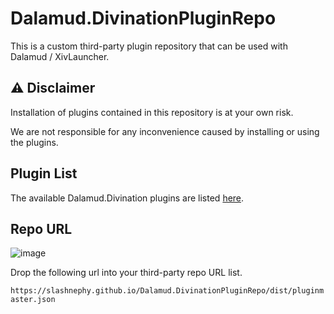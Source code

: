 # Dalamud.DivinationPluginRepo

This is a custom third-party plugin repository that can be used with Dalamud / XivLauncher.

## ⚠️ Disclaimer

Installation of plugins contained in this repository is at your own risk.

We are not responsible for any inconvenience caused by installing or using the plugins.

## Plugin List

The available Dalamud.Divination plugins are listed [here](https://horoscope-dev.github.io/Dalamud.DivinationPluginRepo/dist).

## Repo URL

![image](https://user-images.githubusercontent.com/7302150/137894902-e0079b2d-29c6-4616-9794-c2c161c4aba5.png)

Drop the following url into your third-party repo URL list.

`https://slashnephy.github.io/Dalamud.DivinationPluginRepo/dist/pluginmaster.json`
